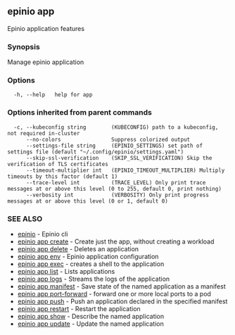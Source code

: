 ## epinio app

Epinio application features

### Synopsis

Manage epinio application

### Options

```
  -h, --help   help for app
```

### Options inherited from parent commands

```
  -c, --kubeconfig string        (KUBECONFIG) path to a kubeconfig, not required in-cluster
      --no-colors                Suppress colorized output
      --settings-file string     (EPINIO_SETTINGS) set path of settings file (default "~/.config/epinio/settings.yaml")
      --skip-ssl-verification    (SKIP_SSL_VERIFICATION) Skip the verification of TLS certificates
      --timeout-multiplier int   (EPINIO_TIMEOUT_MULTIPLIER) Multiply timeouts by this factor (default 1)
      --trace-level int          (TRACE_LEVEL) Only print trace messages at or above this level (0 to 255, default 0, print nothing)
      --verbosity int            (VERBOSITY) Only print progress messages at or above this level (0 or 1, default 0)
```

### SEE ALSO

* [epinio](epinio.md)	 - Epinio cli
* [epinio app create](epinio_app_create.md)	 - Create just the app, without creating a workload
* [epinio app delete](epinio_app_delete.md)	 - Deletes an application
* [epinio app env](epinio_app_env.md)	 - Epinio application configuration
* [epinio app exec](epinio_app_exec.md)	 - creates a shell to the application
* [epinio app list](epinio_app_list.md)	 - Lists applications
* [epinio app logs](epinio_app_logs.md)	 - Streams the logs of the application
* [epinio app manifest](epinio_app_manifest.md)	 - Save state of the named application as a manifest
* [epinio app port-forward](epinio_app_port-forward.md)	 - forward one or more local ports to a pod
* [epinio app push](epinio_app_push.md)	 - Push an application declared in the specified manifest
* [epinio app restart](epinio_app_restart.md)	 - Restart the application
* [epinio app show](epinio_app_show.md)	 - Describe the named application
* [epinio app update](epinio_app_update.md)	 - Update the named application

